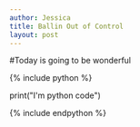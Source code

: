 ```yaml
---
author: Jessica
title: Ballin Out of Control
layout: post
---
```


#Today is going to be wonderful

{% include python %}

print("I'm python code")

{% include endpython %}